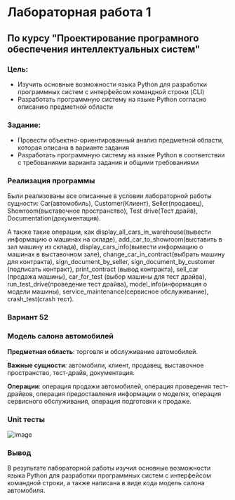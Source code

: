 # Лабораторная работа 1 #
## По курсу "Проектирование програмного обеспечения интеллектуальных систем"

### Цель:
- Изучить основные возможности языка Python для разработки программных систем с интерфейсом командной строки (CLI) 
- Разработать программную систему на языке Python согласно описанию предметной области

### Задание:
- Провести объектно-ориентированный анализ предметной области, которая описана в варианте задания
- Разработать программную систему на языке Python в соответствии с требованиями варианта задания и общими требованиями

### Реализация программы

Были реализованы все описанные в условии лабораторной работы сущности: Car(автомобиль), Customer(Клиент), Seller(продавец), Showroom(выставочное пространство), Test drive(Тест драйв), Documentation(документация).

А также такие операции, как  display_all_cars_in_warehouse(вывести информацию о машинах на складе), add_car_to_showroom(выставить в зал машину из склада), display_cars_info(вывести информацию о машинах в выставочном зале), change_car_in_contract(выбрать машину для контракта), sign_document_by_seller, sign_document_by_customer (подписать контракт), print_contract (вывод контракта), sell_car (продажа машины), car_for_test (выбор машины для тест драйва), run_test_drive(проведение тест драйва), model_info(информация о модели машины), service_maintenance(сервисное обслуживание), crash_test(crash тест).

### Вариант 52 
### Модель салона автомобилей

**Предметная область**: торговля и обслуживание автомобилей.

**Важные сущности**: автомобили, клиент, продавец, выставочное пространство, тест-драйв, документация.

**Операции**: операция продажи автомобилей, операция проведения тест-драйвов, операция предоставления информации о моделях, операция сервисного обслуживания, операция подготовки к продаже.

### Unit тесты 
![image](https://github.com/LazyWatcher/ppois-2-2024/assets/116162763/7e14dc97-77e9-4c6a-b613-6b6af689ffee)

### Вывод
В результате лабораторной работы изучил основные возможности языка Python для разработки программных систем с интерфейсом командной строки, а также написана в виде кода модель салона автомобиля. 

